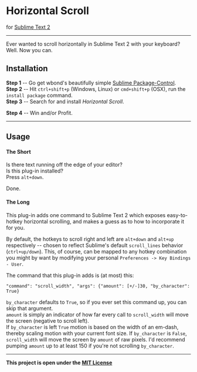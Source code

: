 Horizontal Scroll
=========================

for [Sublime Text 2][0]

-------------

Ever wanted to scroll horizontally in Sublime Text 2 with your keyboard?  
Well. Now you can.

## Installation

**Step 1** -- Go get wbond's beautifully simple [Sublime Package-Control][2].  
**Step 2** -- Hit `ctrl+shift+p` (Windows, Linux) or `cmd+shift+p` (OSX), run the `install package` command.  
**Step 3** -- Search for and install _Horizontal Scroll_.

**Step 4** -- Win and/or Profit.

-----

## Usage

#### The Short

Is there text running off the edge of your editor?  
Is this plug-in installed?  
Press `alt+down`.

Done.



#### The Long

This plug-in adds one command to Sublime Text 2 which exposes easy-to-hotkey horizontal scrolling, and makes a guess as to how to incorporate it for you.

By default, the hotkeys to scroll right and left are `alt+down` and `alt+up` respectively -- chosen to reflect Sublime's default `scroll_lines` behavior (`ctrl+up/down`). This, of course, can be mapped to any hotkey combination you might by want by modifying your personal `Preferences -> Key Bindings - User`.

The command that this plug-in adds is (at most) this:

    "command": "scroll_width", "args": {"amount": [+/-]30, "by_character": True}

`by_character` defaults to `True`, so if you ever set this command up, you can skip that argument.  
`amount` is simply an indicator of how far every call to `scroll_width` will move the screen (negative to scroll left).  
If `by_character` is left `True` motion is based on the width of an em-dash, thereby scaling motion with your current font size. If `by_character` is `False`, `scroll_width` will move the screen by `amount` of raw pixels. I'd recommend pumping `amount` up to at least 150 if you're not scrolling `by_character`. 

-----

**This project is open under the [MIT License][1]**

 [0]: http://www.sublimetext.com/2
 [1]: http://revolunet.mit-license.org
 [2]: http://wbond.net/sublime_packages/package_control